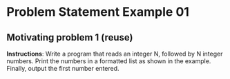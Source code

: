 # Problem Statement Example 01
## Motivating problem 1 (reuse)
**Instructions**: Write a program that reads an integer N, followed by N integer numbers. Print the numbers in a formatted list as shown in the example. Finally, output the first number entered.